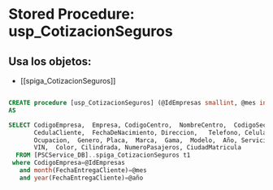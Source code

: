 # Stored Procedure: usp_CotizacionSeguros

## Usa los objetos:
- [[spiga_CotizacionSeguros]]

```sql

CREATE procedure [usp_CotizacionSeguros] (@IdEmpresas smallint, @mes int, @año int)
AS

SELECT CodigoEmpresa,  Empresa, CodigoCentro,  NombreCentro,  CodigoSeccion, NombreSeccion,NombresCliente, 
	   CedulaCliente,  FechaDeNacimiento, Direccion,   Telefono, Celular,  CorreoElectronico,
	   Ocupacion,  Genero, Placa,  Marca,  Gama,  Modelo,  Año, Servicio,  Motor,
	   VIN,  Color, Cilindrada, NumeroPasajeros, CiudadMatricula
  FROM [PSCService_DB]..spiga_CotizacionSeguros t1
 where CodigoEmpresa=@IdEmpresas 
   and month(FechaEntregaCliente)=@mes 
   and year(FechaEntregaCliente)=@año 


```
